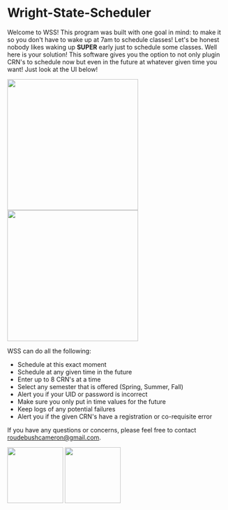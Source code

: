 # Wright-State-Scheduler
Welcome to WSS! This program was built with one goal in mind: to make it so you don't have to wake up at 7am to schedule classes! Let's be honest nobody likes waking up **SUPER** early just to schedule some classes. Well here is your solution! This software gives you the option to not only plugin CRN's to schedule now but even in the future at whatever given time you want! Just look at the UI below!
<p float="left">
  <img height="300" src="https://raw.githubusercontent.com/cameronroudebush/Wright-State-Scheduler/master/src/Media/UI_1.png"/>
  <img height="300" src="https://raw.githubusercontent.com/cameronroudebush/Wright-State-Scheduler/master/src/Media/UI_2.png"/>
</p>

WSS can do all the following:

-  Schedule at this exact moment
-  Schedule at any given time in the future
-  Enter up to 8 CRN's at a time
-  Select any semester that is offered (Spring, Summer, Fall)
-  Alert you if your UID or password is incorrect
-  Make sure you only put in time values for the future
-  Keep logs of any potential failures
-  Alert you if the given CRN's have a registration or co-requisite error


If you have any questions or concerns, please feel free to contact roudebushcameron@gmail.com.

<img height="128" src="https://raw.githubusercontent.com/cameronroudebush/Wright-State-Scheduler/master/src/Media/Logo.png"/>               <img height="128" src="https://raw.githubusercontent.com/cameronroudebush/Wright-State-Scheduler/master/src/Media/Icon.png"/>
